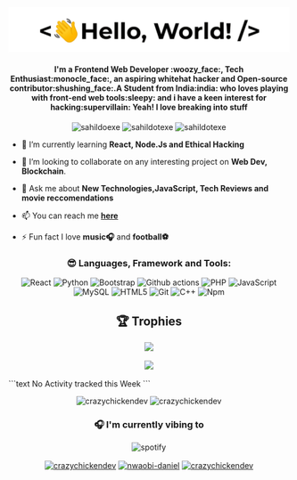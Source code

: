 <p align="center"> <img src="/assets/helloworld.gif" /> </p>
<h4 align="center">I'm a Frontend Web Developer :woozy_face:, Tech Enthusiast:monocle_face:, an aspiring whitehat hacker and Open-source contributor:shushing_face:.A Student from India:india: who loves playing with front-end web tools:sleepy: and i have a keen interest for hacking:supervillain: Yeah! I love breaking into stuff</h4>
<p align="center"> <img src="https://komarev.com/ghpvc/?username=sahildotexe&logoColor=white&color=FFDE59" alt="sahildoexe" /> <img
src="https://img.shields.io/github/followers/sahildotexe?style=social" alt="sahildotexe" /> <img
src="https://img.shields.io/github/last-commit/sahildotexe/BOTS.PY" alt="sahildotexe" /> 


- 🌱 I’m currently learning **React, Node.Js and Ethical Hacking**

- 👯 I’m looking to collaborate on any interesting project on **Web Dev, Blockchain**.

- 💬 Ask me about **New Technologies,JavaScript, Tech Reviews and movie reccomendations**

- 📫 You can reach me **[here](mailto:sahilkaling@gmail.com)**

- ⚡ Fun fact I love **music:headphones:** and **football:soccer:**
<h3 align="center">😎 Languages, Framework and Tools:</h3>
<p align="center">
  <img alt="React" src="https://img.shields.io/badge/-React-64FFDA?style=flat-square&logo=react&logoColor=white" />
  <img alt="Python" src="https://img.shields.io/badge/-Python-64FFDA?style=flat-square&logo=python&logoColor=white" />
  <img alt="Bootstrap" src="https://img.shields.io/badge/-Bootstrap-64FFDA?style=flat-square&logo=bootstrap&logoColor=white" />
  <img alt="Github actions" src="https://img.shields.io/badge/-HTML5-64FFDA?style=flat-square&logo=github-actions&logoColor=white" />
  <img alt="PHP" src="https://img.shields.io/badge/-CSS-64FFDA?style=flat-square&logo=php&logoColor=white" />
  <img alt="JavaScript" src="https://img.shields.io/badge/-JavaScript-64FFDA?style=flat-square&logo=javascript&logoColor=white" />
  <img alt="MySQL" src="https://img.shields.io/badge/-MaterialUI-64FFDA?style=flat-square&logo=mysql&logoColor=white" />
  <img alt="HTML5" src="https://img.shields.io/badge/-HTML5-64FFDA?style=flat-square&logo=html5&logoColor=white" />
 
  <img alt="Git" src="https://img.shields.io/badge/-Git-64FFDA?style=flat-square&logo=git&logoColor=white" />
 
  <img alt="C++" src="https://img.shields.io/badge/-C++-64FFDA?style=flat-square&logo=c++&logoColor=white" />
  <img alt="Npm" src="https://img.shields.io/badge/-NPM-64FFDA?style=flat-square&logo=npm&logoColor=white" />

</p>
<h2 align="center">🏆 Trophies</h2></a>
<p align="center"> <img width=800 src="https://github-profile-trophy.vercel.app/?username=sahildotexe&margin-w=30"/>
</p>
<p align="center"> <img src="/assets/morty.gif" /> </p>
<!--START_SECTION:waka-->
```text
No Activity tracked this Week
```
<!--END_SECTION:waka-->
<p align="center" height='130px'> <img src="https://github-readme-stats.vercel.app/api?username=sahildotexe&show_icons=true&hide_title=true&include_all_commits=true&line_height=21&bg_color=0,64FFDA,64FFDA,A9EFDE,F2FFFC&count_private=true&theme=graywhite" alt="crazychickendev"/> <img src="https://github-readme-stats.vercel.app/api/top-langs/?username=sahildotexe&layout=compact&show_icons=true&bg_color=0,EFFDF9,CBFFF3,64FFDA&theme=graywhite&hide_title=true" alt="crazychickendev"/> </p>
<h3 align="center">🎧 I'm currently vibing to</h3>
<p align="center"> <img src="https://spotify-github-profile.vercel.app/api/view?uid=3o2agoiaw73z1wjbntosu9fgv&cover_image=true&theme=default" alt="spotify"/></p>

<p align="center">
<a href="https://wa.me/7972790788" target="blank"><img align="center" src="https://cdn.jsdelivr.net/npm/simple-icons@v3/icons/whatsapp.svg" alt="crazychickendev" height="22" width="22" /></a>
<a href="https://www.linkedin.com/in/sahil-kaling-5383641b8/" target="blank"><img align="center" src="https://cdn.jsdelivr.net/npm/simple-icons@3.0.1/icons/linkedin.svg" alt="nwaobi-daniel" height="22" width="22" /></a>
<a href="https://instagram.com/_heysahil/" target="blank"><img align="center" src="https://cdn.jsdelivr.net/npm/simple-icons@3.0.1/icons/instagram.svg" alt="crazychickendev" height="22" width="22" /></a>
</p>
